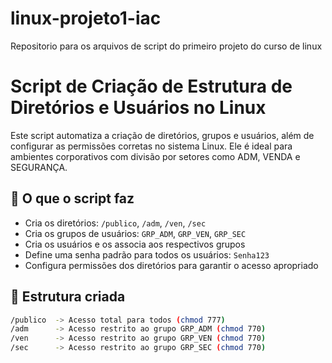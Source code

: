 # linux-projeto1-iac
Repositorio para os arquivos de script do primeiro projeto do curso de linux
# Script de Criação de Estrutura de Diretórios e Usuários no Linux

Este script automatiza a criação de diretórios, grupos e usuários, além de configurar as permissões corretas no sistema Linux. Ele é ideal para ambientes corporativos com divisão por setores como ADM, VENDA e SEGURANÇA.

## 🔧 O que o script faz

- Cria os diretórios: `/publico`, `/adm`, `/ven`, `/sec`
- Cria os grupos de usuários: `GRP_ADM`, `GRP_VEN`, `GRP_SEC`
- Cria os usuários e os associa aos respectivos grupos
- Define uma senha padrão para todos os usuários: `Senha123`
- Configura permissões dos diretórios para garantir o acesso apropriado

## 📁 Estrutura criada

```bash
/publico  -> Acesso total para todos (chmod 777)
/adm      -> Acesso restrito ao grupo GRP_ADM (chmod 770)
/ven      -> Acesso restrito ao grupo GRP_VEN (chmod 770)
/sec      -> Acesso restrito ao grupo GRP_SEC (chmod 770)
